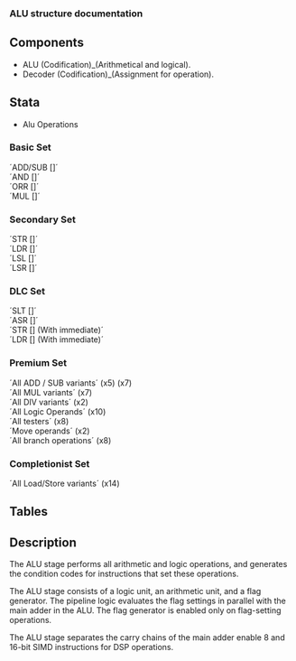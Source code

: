 ### ALU structure documentation

## Components

- ALU (Codification)_(Arithmetical and logical).
- Decoder (Codification)_(Assignment for operation).

## Stata

- Alu Operations
### Basic Set
  ´ADD/SUB []´ <BR>
  ´AND []´ <BR>
  ´ORR []´ <BR>
  ´MUL []´ <BR>
### Secondary Set
  ´STR []´ <BR>
  ´LDR []´ <BR>
  ´LSL []´ <BR>
  ´LSR []´ <BR>
### DLC Set
  ´SLT []´ <BR>
  ´ASR []´ <BR>
  ´STR [] (With immediate)´ <BR>
  ´LDR [] (With immediate)´ <BR>
### Premium Set
  ´All ADD / SUB variants´ (x5) (x7) <BR>
  ´All MUL variants´ (x7) <BR>
  ´All DIV variants´ (x2) <BR>
  ´All Logic Operands´ (x10) <BR>
  ´All testers´ (x8) <BR>
  ´Move operands´ (x2) <BR>
  ´All branch operations´ (x8) <BR>
### Completionist Set
  ´All Load/Store variants´ (x14) <BR>
## Tables

## Description

The ALU stage performs all arithmetic and logic operations, and generates the condition codes for instructions that set these operations.

The ALU stage consists of a logic unit, an arithmetic unit, and a flag generator. The pipeline logic evaluates the flag settings in parallel with the main adder in the ALU. The flag generator is enabled only on flag-setting operations.

The ALU stage separates the carry chains of the main adder enable 8 and 16-bit SIMD instructions for DSP operations.
